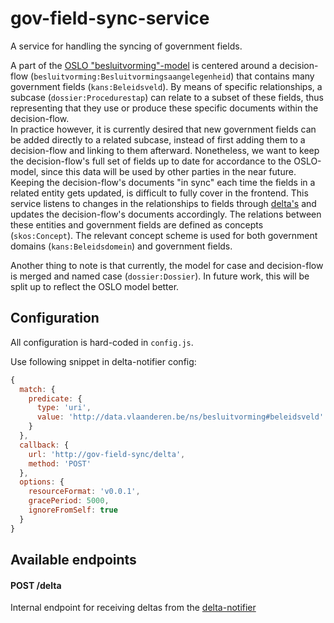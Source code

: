 # gov-field-sync-service
A service for handling the syncing of government fields.

A part of the [OSLO "besluitvorming"-model](https://data.vlaanderen.be/doc/applicatieprofiel/besluitvorming) is centered around a decision-flow (`besluitvorming:Besluitvormingsaangelegenheid`) that contains many government fields (`kans:Beleidsveld`). By means of specific relationships, a subcase (`dossier:Procedurestap`) can relate to a subset of these fields, thus representing that they use or produce these specific documents within the decision-flow.  
In practice however, it is currently desired that new government fields can be added directly to a related subcase, instead of first adding them to a decision-flow and linking to them afterward. Nonetheless, we want to keep the decision-flow's full set of fields up to date for accordance to the OSLO-model, since this data will be used by other parties in the near future.  
Keeping the decision-flow's documents "in sync" each time the fields in a related entity gets updated, is difficult to fully cover in the frontend. This service listens to changes in the relationships to fields through [delta's](https://github.com/mu-semtech/delta-notifier) and updates the decision-flow's documents accordingly.
The relations between these entities and government fields are defined as concepts (`skos:Concept`).
The relevant concept scheme is used for both government domains (`kans:Beleidsdomein`) and government fields.

Another thing to note is that currently, the model for case and decision-flow is merged and named case (`dossier:Dossier`).
In future work, this will be split up to reflect the OSLO model better.

## Configuration
All configuration is hard-coded in `config.js`.

Use following snippet in delta-notifier config:
```js
{
  match: {
    predicate: {
      type: 'uri',
      value: 'http://data.vlaanderen.be/ns/besluitvorming#beleidsveld'
    }
  },
  callback: {
    url: 'http://gov-field-sync/delta',
    method: 'POST'
  },
  options: {
    resourceFormat: 'v0.0.1',
    gracePeriod: 5000,
    ignoreFromSelf: true
  }
}
```

## Available endpoints

#### POST /delta

Internal endpoint for receiving deltas from the [delta-notifier](https://github.com/mu-semtech/delta-notifier)


